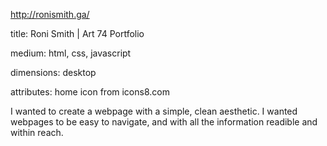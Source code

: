 http://ronismith.ga/

title: Roni Smith | Art 74 Portfolio

medium: html, css, javascript

dimensions: desktop

attributes: home icon from icons8.com



I wanted to create a webpage with a simple, clean aesthetic. I wanted webpages to be easy to navigate, and with all the information readible and within reach. 
